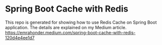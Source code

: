# Spring Boot Cache with Redis

This repo is generated for showing how to use Redis Cache on Spring Boot application. 
The details are explained on my Medium article. 
https://emrahonder.medium.com/spring-boot-cache-with-redis-120d4e4ee1d7
